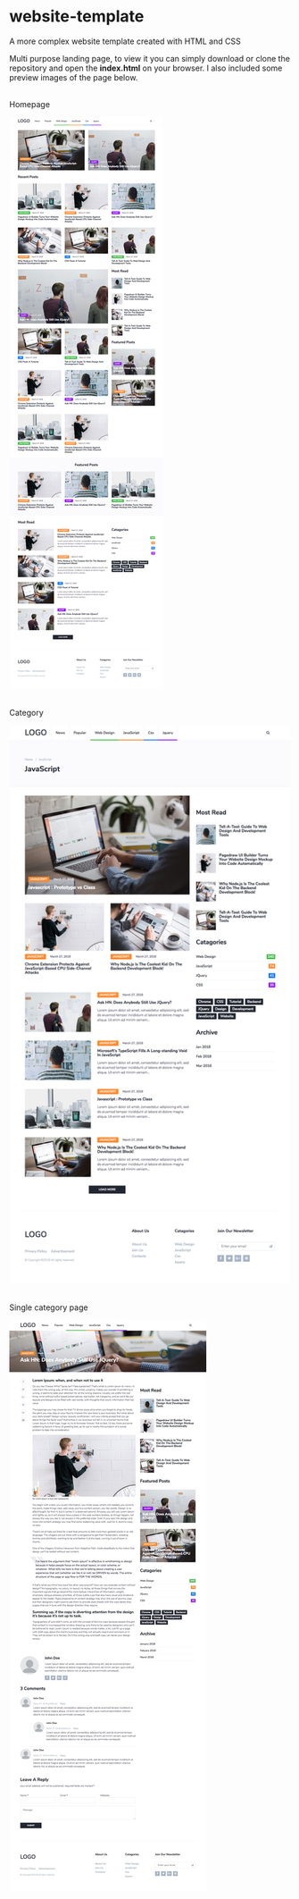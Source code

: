 # website-template
A more complex website template created with HTML and CSS

Multi purpose landing page, to view it you can simply download or clone the repository and open the **index.html** on your browser. 
I also included some preview images of the page below.

</br>
Homepage

![Homepage](https://github.com/Andrrew94/website-template/blob/master/preview/Homepage.jpg)

</br>
Category

![Category](https://github.com/Andrrew94/website-template/blob/master/preview/Category.jpg)

</br>
Single category page

![Single](https://github.com/Andrrew94/website-template/blob/master/preview/Single.jpg)
